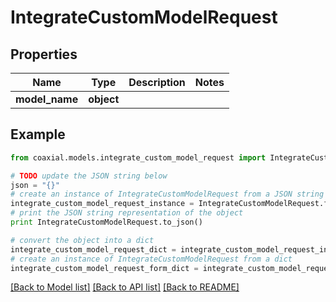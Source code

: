 # IntegrateCustomModelRequest


## Properties
Name | Type | Description | Notes
------------ | ------------- | ------------- | -------------
**model_name** | **object** |  | 

## Example

```python
from coaxial.models.integrate_custom_model_request import IntegrateCustomModelRequest

# TODO update the JSON string below
json = "{}"
# create an instance of IntegrateCustomModelRequest from a JSON string
integrate_custom_model_request_instance = IntegrateCustomModelRequest.from_json(json)
# print the JSON string representation of the object
print IntegrateCustomModelRequest.to_json()

# convert the object into a dict
integrate_custom_model_request_dict = integrate_custom_model_request_instance.to_dict()
# create an instance of IntegrateCustomModelRequest from a dict
integrate_custom_model_request_form_dict = integrate_custom_model_request.from_dict(integrate_custom_model_request_dict)
```
[[Back to Model list]](../README.md#documentation-for-models) [[Back to API list]](../README.md#documentation-for-api-endpoints) [[Back to README]](../README.md)


